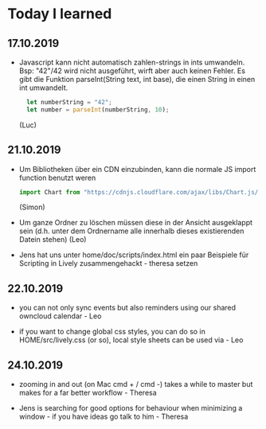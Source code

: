 # Today I learned

## 17.10.2019

- Javascript kann nicht automatisch zahlen-strings in ints umwandeln. 
  Bsp: "42"/42 wird nicht ausgeführt, wirft aber auch keinen Fehler. 
  Es gibt die Funktion parseInt(String text, int base), die einen String in einen int umwandelt.
  ```javascript
    let numberString = "42";
    let number = parseInt(numberString, 10);
  ```
  (Luc)
  
  
## 21.10.2019
- Um Bibliotheken über ein CDN einzubinden, kann die normale JS import function benutzt weren 
  ``` javascript
  import Chart from "https://cdnjs.cloudflare.com/ajax/libs/Chart.js/2.8.0/Chart.bundle.js";
  
  ```
  (Simon)

- Um ganze Ordner zu löschen müssen diese in der Ansicht ausgeklappt sein (d.h. unter dem Ordnername alle innerhalb dieses  existierenden Datein stehen)
  (Leo)
  
- Jens hat uns unter home/doc/scripts/index.html ein paar Beispiele für Scripting in Lively zusammengehackt - theresa setzen

## 22.10.2019

- you can not only sync events but also reminders using our shared owncloud calendar - Leo

- if you want to change global css styles, you can do so in HOME/src/lively.css (or so), local style sheets can be used via <link href="url/sdf" rel="stylesheet" type="text/css" /> - Leo


## 24.10.2019

- zooming in and out (on Mac cmd + / cmd -) takes a while to master but makes for a far better workflow - Theresa

- Jens is searching for good options for behaviour when minimizing a window - if you have ideas go talk to him - Theresa



